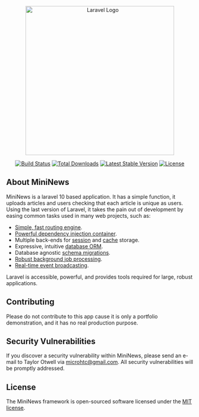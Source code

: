 <p align="center"><a href="https://laravel.com" target="_blank"><img src="https://portfol1o.microporfolio.com/images/logo.png" width="400" alt="Laravel Logo"></a></p>

<p align="center">
<a href="https://github.com/laravel/framework/actions"><img src="https://github.com/laravel/framework/workflows/tests/badge.svg" alt="Build Status"></a>
<a href="https://packagist.org/packages/laravel/framework"><img src="https://img.shields.io/packagist/dt/laravel/framework" alt="Total Downloads"></a>
<a href="https://packagist.org/packages/laravel/framework"><img src="https://img.shields.io/packagist/v/laravel/framework" alt="Latest Stable Version"></a>
<a href="https://packagist.org/packages/laravel/framework"><img src="https://img.shields.io/packagist/l/laravel/framework" alt="License"></a>
</p>

## About MiniNews

MiniNews is a laravel 10 based application. It has a simple function, it uploads articles and users checking that each article is unique as users. Using the last version of Laravel, it takes the pain out of development by easing common tasks used in many web projects, such as:

- [Simple, fast routing engine](https://laravel.com/docs/routing).
- [Powerful dependency injection container](https://laravel.com/docs/container).
- Multiple back-ends for [session](https://laravel.com/docs/session) and [cache](https://laravel.com/docs/cache) storage.
- Expressive, intuitive [database ORM](https://laravel.com/docs/eloquent).
- Database agnostic [schema migrations](https://laravel.com/docs/migrations).
- [Robust background job processing](https://laravel.com/docs/queues).
- [Real-time event broadcasting](https://laravel.com/docs/broadcasting).

Laravel is accessible, powerful, and provides tools required for large, robust applications.

## Contributing

Please do not contribute to this app cause it is only a portfolio demonstration, and it has no real production purpose.

## Security Vulnerabilities

If you discover a security vulnerability within MiniNews, please send an e-mail to Taylor Otwell via [microhtc@gmail.com](mailto:microhtc@gmail.com). All security vulnerabilities will be promptly addressed.

## License

The MiniNews framework is open-sourced software licensed under the [MIT license](https://opensource.org/licenses/MIT).
